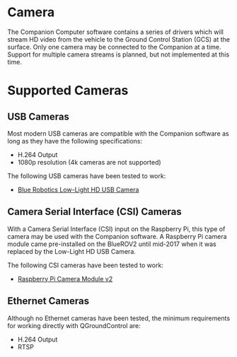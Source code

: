 # Camera

The Companion Computer software contains a series of drivers which will stream HD video from the vehicle to the Ground Control Station (GCS) at the surface. Only one camera may be connected to the Companion at a time. Support for multiple camera streams is planned, but not implemented at this time.

# Supported Cameras

## USB Cameras

Most modern USB cameras are compatible with the Companion software as long as they have the following specifications:

* H.264 Output
* 1080p resolution (4k cameras are not supported)

The following USB cameras have been tested to work:

* [Blue Robotics Low-Light HD USB Camera](https://www.bluerobotics.com/store/electronics/cam-usb-low-light-r1/)

## Camera Serial Interface (CSI) Cameras

With a Camera Serial Interface (CSI) input on the Raspberry Pi, this type of camera may be used with the Companion software. A Raspberry Pi camera module came pre-installed on the BlueROV2 until mid-2017 when it was replaced by the Low-Light HD USB Camera.

The following CSI cameras have been tested to work:

* [Raspberry Pi Camera Module v2](https://www.raspberrypi.org/products/camera-module-v2/)

## Ethernet Cameras

Although no Ethernet cameras have been tested, the minimum requirements for working directly with QGroundControl are:

* H.264 Output
* RTSP


